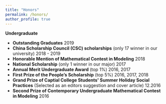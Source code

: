 ```yaml
---
title: "Honors"
permalink: /honors/
author_profile: true
---
```


**Undergraduate**

* **Outstanding Graduates**  2019
* **China Scholarship Council (CSC) scholarships** (only 17 winner in our university) 2018 - 2019
* **Honorable Mention of Mathematical Contest in Modeling** 2018
* **National Scholarship** (only 1 winner in our major) 2017
* **Annual Merit Undergraduate Award** (top 1%) 2016, 2017
* **First Prize of the People’s Scholarship** (top 5%) 2016, 2017, 2018
* **Grand Prize of Captial College Students' Summer Holiday Social Practices** (Selected as an editors suggestion and cover article) 12.2016
* **Second Prize of Contemporary Undergraduate Mathematical Contest in Modeling** 2016
